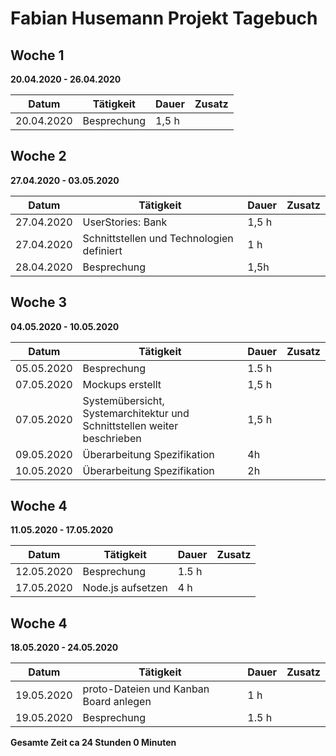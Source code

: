 # Fabian Husemann Projekt Tagebuch



## Woche 1 

__20.04.2020 - 26.04.2020__

| Datum      | Tätigkeit   | Dauer | Zusatz |
| ---------- | ----------- | ----- | ------ |
| 20.04.2020 | Besprechung | 1,5 h |        |



## Woche 2 

__27.04.2020 - 03.05.2020__

| Datum      | Tätigkeit                                 | Dauer | Zusatz |
| ---------- | ----------------------------------------- | ----- | ------ |
| 27.04.2020 | UserStories: Bank                         | 1,5 h |        |
| 27.04.2020 | Schnittstellen und Technologien definiert | 1 h   |        |
| 28.04.2020 | Besprechung                               | 1,5h  |        |

## Woche 3 

__04.05.2020 - 10.05.2020__

| Datum      | Tätigkeit                                                    | Dauer | Zusatz |
| ---------- | ------------------------------------------------------------ | ----- | ------ |
| 05.05.2020 | Besprechung                                                  | 1.5 h |        |
| 07.05.2020 | Mockups erstellt                                             | 1,5 h |        |
| 07.05.2020 | Systemübersicht, Systemarchitektur und Schnittstellen weiter beschrieben | 1,5 h |        |
| 09.05.2020 | Überarbeitung Spezifikation                                  | 4h    |        |
| 10.05.2020 | Überarbeitung Spezifikation                                  | 2h    |        |

## Woche 4 

__11.05.2020 - 17.05.2020__

| Datum      | Tätigkeit         | Dauer | Zusatz |
| ---------- | ----------------- | ----- | ------ |
| 12.05.2020 | Besprechung       | 1.5 h |        |
| 17.05.2020 | Node.js aufsetzen | 4 h   |        |

## Woche 4 

__18.05.2020 - 24.05.2020__

| Datum      | Tätigkeit                              | Dauer | Zusatz |
| ---------- | -------------------------------------- | ----- | ------ |
| 19.05.2020 | proto-Dateien und Kanban Board anlegen | 1 h   |        |
| 19.05.2020 | Besprechung                            | 1.5 h |        |


__Gesamte Zeit ca 24 Stunden 0 Minuten__ 